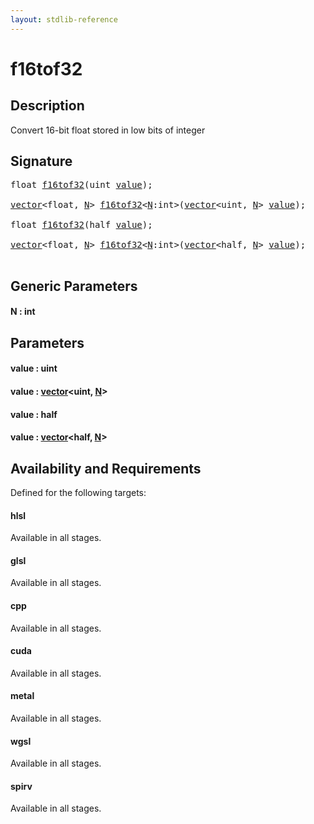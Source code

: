 ```yaml
---
layout: stdlib-reference
---
```


# f16tof32

## Description

Convert 16-bit float stored in low bits of integer




## Signature 

<pre>
<span class="code_keyword">float</span> <a href="f16tof32.html">f16tof32</a>(<span class="code_keyword">uint</span> <a href="f16tof32.html#decl-value" class="code_param">value</a>);

<a href="index.html" class="code_type">vector</a>&lt;<span class="code_keyword">float</span>, <a href="f16tof32.html#decl-N" class="code_var">N</a>&gt; <a href="f16tof32.html">f16tof32</a>&lt;<a href="f16tof32.html#decl-N" class="code_var">N</a>:<span class="code_keyword">int</span>&gt;(<a href="index.html" class="code_type">vector</a>&lt;<span class="code_keyword">uint</span>, <a href="f16tof32.html#decl-N" class="code_var">N</a>&gt; <a href="f16tof32.html#decl-value" class="code_param">value</a>);

<span class="code_keyword">float</span> <a href="f16tof32.html">f16tof32</a>(<span class="code_keyword">half</span> <a href="f16tof32.html#decl-value" class="code_param">value</a>);

<a href="index.html" class="code_type">vector</a>&lt;<span class="code_keyword">float</span>, <a href="f16tof32.html#decl-N" class="code_var">N</a>&gt; <a href="f16tof32.html">f16tof32</a>&lt;<a href="f16tof32.html#decl-N" class="code_var">N</a>:<span class="code_keyword">int</span>&gt;(<a href="index.html" class="code_type">vector</a>&lt;<span class="code_keyword">half</span>, <a href="f16tof32.html#decl-N" class="code_var">N</a>&gt; <a href="f16tof32.html#decl-value" class="code_param">value</a>);

</pre>

## Generic Parameters

####  <a id="decl-N"></a>N  : int

## Parameters

####  <a id="decl-value"></a>value  : uint
####  <a id="decl-value"></a>value  : [vector](../types/vector/index)\<uint, [N](../types/vector/index#decl-N)\>
####  <a id="decl-value"></a>value  : half
####  <a id="decl-value"></a>value  : [vector](../types/vector/index)\<half, [N](../types/vector/index#decl-N)\>

## Availability and Requirements

Defined for the following targets:

#### hlsl
Available in all stages.

#### glsl
Available in all stages.

#### cpp
Available in all stages.

#### cuda
Available in all stages.

#### metal
Available in all stages.

#### wgsl
Available in all stages.

#### spirv
Available in all stages.



